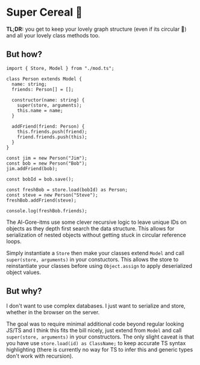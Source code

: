 # Super Cereal 🥣

**TL;DR:** you get to keep your lovely graph structure (even if its circular 🤯) and all your lovely class methods too.

## But how?

```
import { Store, Model } from "./mod.ts";

class Person extends Model {
  name: string;
  friends: Person[] = [];

  constructor(name: string) {
    super(store, arguments);
    this.name = name;
  }

  addFriend(friend: Person) {
    this.friends.push(friend);
    friend.friends.push(this);
  }
}

const jim = new Person("Jim");
const bob = new Person("Bob");
jim.addFriend(bob);

const bobId = bob.save();

const freshBob = store.load(bobId) as Person;
const steve = new Person("Steve");
freshBob.addFriend(steve);

console.log(freshBob.friends);
```

The Al-Gore-itms use some clever recursive logic to leave unique IDs on objects as they depth first search the data structure. This allows for serialization of nested objects without getting stuck in circular reference loops.

Simply instantiate a `Store` then make your classes extend `Model` and call `super(store, arguments)` in your constuctors. This allows the store to reinstantiate your classes before  using `Object.assign` to apply deserialized object values.

## But why?

I don't want to use complex databases. I just want to serialize and store, whether in the browser on the server. 

The goal was to require minimal additional code beyond regular looking JS/TS and I think this fits the bill nicely, just extend from `Model` and call `super(store, arguments)` in your constructors. The only slight caveat is that you have use `store.load(id) as ClassName;` to keep accurate TS syntax highlighting (there is currently no way for TS to infer this and generic types don't work with recursion).

